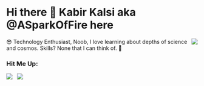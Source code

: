 # Hi there 👋 Kabir Kalsi aka @ASparkOfFire here
<img align='right' src="https://github-readme-stats.vercel.app/api?username=ASparkOfFire&show_icons=true">
😎 Technology Enthusiast, Noob, I love learning about depths of science and cosmos.
Skills? None that I can think of. 🙂

### Hit Me Up:

<a href="https://t.me/ASparkOfFire/"><img src="https://img.shields.io/static/v1?label=Telegram&message=%20&color=blue&logo=Telegram&style=flat-square&logoColor=white"></a>&nbsp;&nbsp;
<a href="mailto:admin@fstash.tk"><img src="https://img.shields.io/static/v1?label=admin@fstash.tk&message=%20&color=red&logo=gmail&style=flat-square&logoColor=white"></a>


